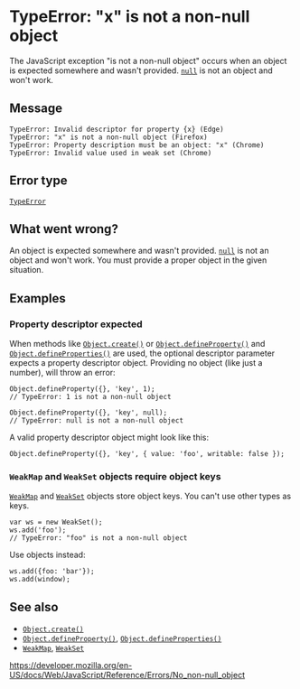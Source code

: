 # TypeError: "x" is not a non-null object

The JavaScript exception "is not a non-null object" occurs when an object is expected somewhere and wasn't provided. [`null`](../global_objects/null) is not an object and won't work.

## Message

    TypeError: Invalid descriptor for property {x} (Edge)
    TypeError: "x" is not a non-null object (Firefox)
    TypeError: Property description must be an object: "x" (Chrome)
    TypeError: Invalid value used in weak set (Chrome)

## Error type

[`TypeError`](../global_objects/typeerror)

## What went wrong?

An object is expected somewhere and wasn't provided. [`null`](../global_objects/null) is not an object and won't work. You must provide a proper object in the given situation.

## Examples

### Property descriptor expected

When methods like [`Object.create()`](../global_objects/object/create) or [`Object.defineProperty()`](../global_objects/object/defineproperty) and [`Object.defineProperties()`](../global_objects/object/defineproperties) are used, the optional descriptor parameter expects a property descriptor object. Providing no object (like just a number), will throw an error:

    Object.defineProperty({}, 'key', 1);
    // TypeError: 1 is not a non-null object

    Object.defineProperty({}, 'key', null);
    // TypeError: null is not a non-null object

A valid property descriptor object might look like this:

    Object.defineProperty({}, 'key', { value: 'foo', writable: false });

### `WeakMap` and `WeakSet` objects require object keys

[`WeakMap`](../global_objects/weakmap) and [`WeakSet`](../global_objects/weakset) objects store object keys. You can't use other types as keys.

    var ws = new WeakSet();
    ws.add('foo');
    // TypeError: "foo" is not a non-null object

Use objects instead:

    ws.add({foo: 'bar'});
    ws.add(window);

## See also

-   [`Object.create()`](../global_objects/object/create)
-   [`Object.defineProperty()`](../global_objects/object/defineproperty), [`Object.defineProperties()`](../global_objects/object/defineproperties)
-   [`WeakMap`](../global_objects/weakmap), [`WeakSet`](../global_objects/weakset)

<a href="https://developer.mozilla.org/en-US/docs/Web/JavaScript/Reference/Errors/No_non-null_object" class="_attribution-link">https://developer.mozilla.org/en-US/docs/Web/JavaScript/Reference/Errors/No_non-null_object</a>
